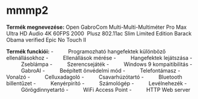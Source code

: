 # mmmp2

**Termék megnevezése:**
Open GabroCom Multi-Multi-Multiméter Pro Max Ultra HD Audio 4K 60FPS 2000  Plusz 802.11ac Slim Limited Edition Barack Obama verified Epic No Touch II

**Termék funckiói:**
-          Programozható hangefektek különböző ellenállásokhoz
-          Ellenállások mérése
-          Hangefektek lejátszása
-          Zseblámpa
-          Szerencsejáték
-          Windows 9 kompaitibilitás
-          GabroAI
-          Beépített önvédelmi mód
-          Telefontámasz
-          Vonalzó
-          Celluxadagoló
-          Csavarhúzótartó
-          Bluetooth billentűzet
-          Kenyérpirító
-          Számológép
-          Levélnehezék
-          Görögdinnyetartó
-          WiFi Access Point
-          HTTP Web server